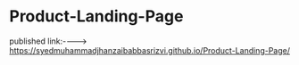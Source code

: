 # Product-Landing-Page

published link:----> https://syedmuhammadjhanzaibabbasrizvi.github.io/Product-Landing-Page/
